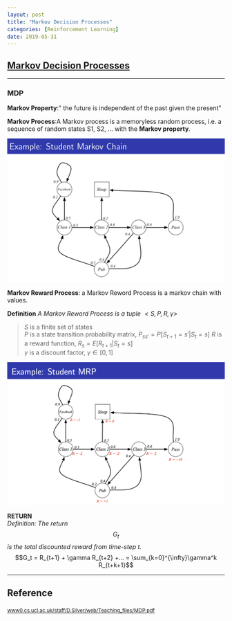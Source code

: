 ```yaml
---
layout: post
title: "Markov Decision Processes"
categories: [Reinforcement Learning]
date: 2019-05-31
---
```


## [Markov Decision Processes](/assets/MDP.pdf)
---

### MDP
**Markov Property**:" the future is independent of the past given the present"

**Markov Process**:A Markov process is a memoryless random process, i.e. a sequence of random states S1, S2, ... with the **Markov property**.

![Example: Student Markov Chain](/assets/eg_mdp.jpg)

**Markov Reward Process**: a Markov Reword Process is a markov chain with values.

**Definition**
*A Markov Reword Process is a tuple $<S, P, R, \gamma>$*   
>$S$ is a finite set of states  
>$P$ is a state transition probability matrix, $P_{ss'} = P[S_{t+1} = s' | S_{t} = s]$
>$R$ is a reward function, $R_{s} = E[R_{t+1}|S_t = s]$  
>$\gamma$ is a discount factor, $\gamma \in[0, 1]$


![Example: Student MRP](/assets/eg.MRP.jpg)

**RETURN**  
*Definition: The return $$G_t$$ is the total discounted reward from time-step t.*
$$G_t = R_{t+1} + \gamma R_{t+2} +... = \sum_{k=0}^{\infty}\gamma^k R_{t+k+1}$$









---

<h2>Reference</h2>

<small>[www0.cs.ucl.ac.uk/staff/D.Silver/web/Teaching_files/MDP.pdf](http://www0.cs.ucl.ac.uk/staff/D.Silver/web/Teaching_files/MDP.pdf)</small>
